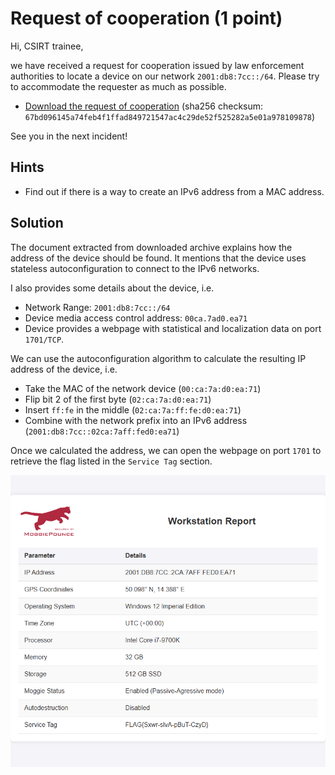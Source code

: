 # Request of cooperation (1 point)

Hi, CSIRT trainee,

we have received a request for cooperation issued by law enforcement
authorities to locate a device on our network `2001:db8:7cc::/64`. Please try
to accommodate the requester as much as possible.

* [Download the request of cooperation](request_of_cooperation20_2024_TCC.zip)
  (sha256 checksum: `67bd096145a74feb4f1ffad849721547ac4c29de52f525282a5e01a978109878`)

See you in the next incident!

## Hints

* Find out if there is a way to create an IPv6 address from a MAC address.

## Solution

The document extracted from downloaded archive explains how the address of the
device should be found. It mentions that the device uses stateless
autoconfiguration to connect to the IPv6 networks.

I also provides some details about the device, i.e.
* Network Range: `2001:db8:7cc::/64`
* Device media access control address: `00ca.7ad0.ea71`
* Device provides a webpage with statistical and localization data on port
  `1701/TCP`.

We can use the autoconfiguration algorithm to calculate the resulting IP
address of the device, i.e.

* Take the MAC of the network device (`00:ca:7a:d0:ea:71`)
* Flip bit 2 of the first byte (`02:ca:7a:d0:ea:71`)
* Insert `ff:fe` in the middle (`02:ca:7a:ff:fe:d0:ea:71`)
* Combine with the network prefix into an IPv6 address (`2001:db8:7cc::02ca:7aff:fed0:ea71`)

Once we calculated the address, we can open the webpage on port `1701` to
retrieve the flag listed in the `Service Tag` section.

![Flag on website](flag.png)
